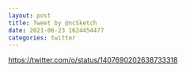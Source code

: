 ```yaml
--- 
layout: post 
title: Tweet by @ncSketch 
date: 2021-06-23 1624454477 
categories: twitter 
--- 
```

https://twitter.com/o/status/1407690202638733318